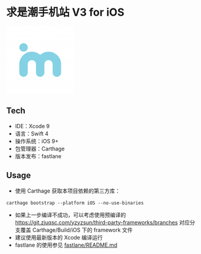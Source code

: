 # 求是潮手机站 V3 for iOS

![Logo](QSCMobileV3/Assets.xcassets/AppIcon.appiconset/Icon-60@3x.png)

## Tech

- IDE：Xcode 9
- 语言：Swift 4
- 操作系统：iOS 9+
- 包管理器：Carthage
- 版本发布：fastlane

## Usage

- 使用 Carthage 获取本项目依赖的第三方库：

```
carthage bootstrap --platform iOS --no-use-binaries
```

- 如果上一步编译不成功，可以考虑使用预编译的 https://git.zjuqsc.com/yzyzsun/third-party-frameworks/branches 对应分支覆盖 Carthage/Build/iOS 下的 framework 文件
- 建议使用最新版本的 Xcode 编译运行
- fastlane 的使用参见 [fastlane/README.md](fastlane/README.md)
